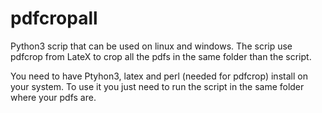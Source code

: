 # pdfcropall

Python3 scrip that can be used on linux and windows. The scrip use pdfcrop from LateX to crop all the pdfs in the same folder than the script.

You need to have Ptyhon3, latex and perl (needed for pdfcrop) install on your system. To use it you just need to run the script in the same folder where your pdfs are.
